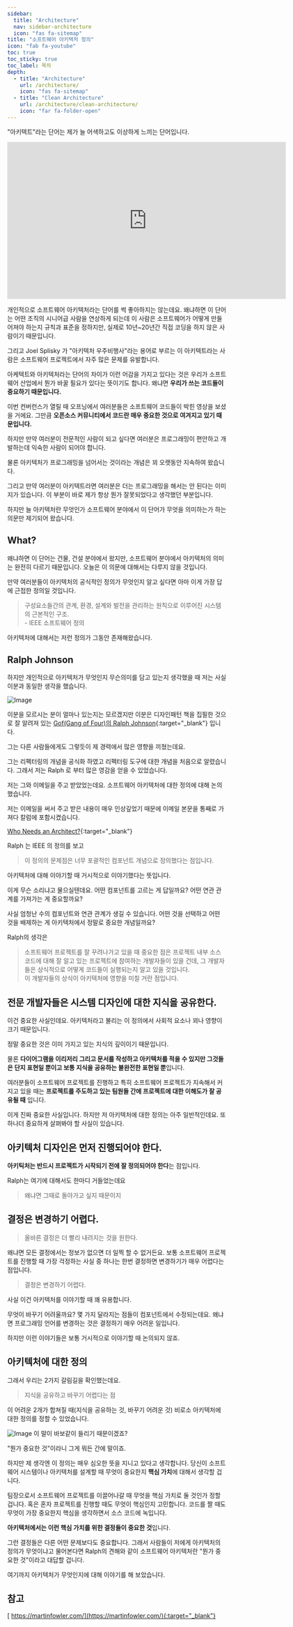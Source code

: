 ```yaml
---
sidebar:
  title: "Architecture"
  nav: sidebar-architecture
  icon: "fas fa-sitemap"
title: "소프트웨어 아키텍처 정의"
icon: "fab fa-youtube"
toc: true
toc_sticky: true
toc_label: 목차
depth: 
  - title: "Architecture"
    url: /architecture/
    icon: "fas fa-sitemap"
  - title: "Clean Architecture"
    url: /architecture/clean-architecture/
    icon: "far fa-folder-open"
---
```

"아키텍트"라는 단어는 제가 늘 어색하고도 이상하게 느끼는 단어입니다.

<iframe width="640" height="360" src="https://www.youtube-nocookie.com/embed/4E1BHTvhB7Y" frameborder="0" allowfullscreen></iframe>

개인적으로 소프트웨어 아키텍처라는 단어를 썩 좋아하지는 않는데요.
왜냐하면 이 단어는 어떤 조직의 시니어급 사람을 연상하게 되는데
이 사람은 소프트웨어가 어떻게 만들어져야 하는지 규칙과 표준을 정하지만, 실제로 10년~20년간 직접 코딩을 하지 않은 사람이기 때문입니다.

그리고 Joel Splisky 가 "아키텍처 우주비행사"라는 용어로 부르는 이 아키텍트라는 사람은
소프트웨어 프로젝트에서 자주 많은 문제를 유발합니다.

아케텍트와 아키텍처라는 단어의 차이가 이런 어감을 가지고 있다는 것은 우리가 소프트웨어 산업에서
뭔가 바꿀 필요가 있다는 뜻이기도 합니다.
왜냐면 **우리가 쓰는 코드들이 중요하기 때문입니다.**

이번 컨버런스가 열릴 때 오프닝에서 여러분들은 소프트웨어 코드들이 박힌 영상을 보셨을 거에요.
그만큼 **오픈소스 커뮤니티에서 코드란 매우 중요한 것으로 여겨지고 있기 때문입니다.**

하지만 만약 여러분이 전문적인 사람이 되고 싶다면 여러분은 프로그래밍이 편안하고 개발하는데 익숙한 사람이 되어야 합니다.

물론 아키텍처가 프로그래밍을 넘어서는 것이라는 개념은 꾀 오랫동안 지속하여 왔습니다.

그리고 만약 여러분이 아키텍트라면 여러분은 더는 프로그래밍을 해서는 안 된다는 이미지가 있습니다.
이 부분이 바로 제가 항상 뭔가 잘못되었다고 생각했던 부분입니다.

하지만 늘 아키텍처란 무엇인가 소프트웨어 분야에서 이 단어가 무엇을 의미하는가 하는 의문만 제기되어 왔습니다.

## What?

왜냐하면 이 단어는 건물, 건설 분야에서 왔지만, 소프트웨어 분야에서 아키텍처의 의미는 완전히 다르기 때문입니다.
오늘은 이 의문에 대해서는 다루지 않을 것입니다.

만약 여러분들이 아키텍처의 공식적인 정의가 무엇인지 알고 싶다면 아마 이게 가장 답에 근접한 정의일 것입니다.

>구성요소들간의 관계, 환경, 설계와 발전을 관리하는 원칙으로 이루어진 시스템의 근본적인 구조.<br/>- IEEE 소프트웨어 정의

아키텍처에 대해서는 저런 정의가 그동안 존재해왔습니다.

## Ralph Johnson
하지만 개인적으로 아키텍처가 무엇인지 무슨의미를 담고 있는지 생각했을 때 저는 사실 이분과 동일한 생각을 했습니다.

![Image](https://live.staticflickr.com/2331/1499817187_4d208050f1.jpg)

이분을 모르시는 분이 얼마나 있는지는 모르겠지만 이분은 디자인패턴 책을 집필한 것으로 잘 알려져 있는
[<i class="fas fa-link"></i> Gof(Gang of Four)의 Ralph Johnson](https://en.wikipedia.org/wiki/Ralph_Johnson_(computer_scientist)){:target="_blank"}  입니다.

그는 다른 사람들에게도 그렇듯이 제 경력에서 많은 영향을 끼쳤는데요.

그는 리펙터링의 개념을 공식화 하였고 리펙터링 도구에 대한 개념을 처음으로 알렸습니다.
그래서 저는 Ralph 로 부터 많은 영감을 얻을 수 있었습니다.

저는 그와 이메일을 주고 받았었는데요.
소프트웨어 아키텍처에 대한 정의에 대해 논의했습니다.

저는 이메일을 써서 주고 받은 내용이 매우 인상깊었기 때문에 이메일 본문을 통째로 가져다 칼럼에 포함시켰습니다.

[<i class="fas fa-link"></i> Who Needs an Architect?](http://martinfowler.com/ieeeSoftware/whoNeedsArchitect.pdf){:target="_blank"} 


Ralph 는 IEEE 의 정의를 보고 
>이 정의의 문제점은 너무 포괄적인 컴포넌트 개념으로 정의했다는 점입니다.

아키텍처에 대해 이야기할 때 거시적으로 이야기했다는 뜻입니다.

이게 무슨 소리냐고 물으실텐데요. 어떤 컴포넌트를 고르는 게 답일까요? 어떤 연관 관계를 가져가는 게 중요할까요?

사실 엄청난 수의 컴포넌트와 연관 관계가 생길 수 있습니다.
어떤 것을 선택하고 어떤 것을 배제하는 게 아키텍처에서 정말로 중요한 개념일까요?

Ralph의 생각은 

>소프트웨어 프로젝트를 잘 꾸려나가고 있을 때 중요한 점은 프로젝트 내부 소스 코드에 대해 잘 알고 있는 프로젝트에 참여하는 개발자들이 있을 건데, 그 개발자들은 상식적으로 어떻게 코드들이 실행되는지 알고 있을 것입니다.<br/>이 개발자들의 상식이 아키텍처에 영향을 미칠 거란 점입니다.


## 전문 개발자들은 시스템 디자인에 대한 지식을 공유한다.

이건 중요한 사실인데요. 아키텍처라고 불리는 이 정의에서 사회적 요소나 꾀나 영향이 크기 때문입니다.

정말 중요한 것은 이미 가지고 있는 지식의 깊이이기 때문입니다.

물론 **다이어그램을 이리저리 그리고 문서를 작성하고 아키텍처를 적을 수 있지만 그것들은 단지 표현일 뿐이고 보통 지식을 공유하는 불완전한 표현일 뿐**입니다.

여러분들이 소프트웨어 프로젝트를 진행하고 특히 소프트웨어 프로젝트가 지속해서 커지고 있을 때는 **프로젝트를 주도하고 있는 팀원들 간에 프로젝트에 대한 이해도가 잘 공유될 때** 입니다.

이게 진짜 중요한 사실입니다. 하지만 저 아키텍처에 대한 정의는 아주 일반적인데요. 또 하나더 중요하게 살펴봐야 할 사실이 있습니다.

## 아키텍처 디자인은 먼저 진행되어야 한다.
**아키틱처는 반드시 프로젝트가 시작되기 전에 잘 정의되어야 한다**는 점입니다.

Ralph는 여기에 대해서도 한마디 거들었는데요
>왜냐면 그때로 돌아가고 싶지 때문이지

## 결정은 변경하기 어렵다.
>올바른 결정은 더 빨리 내려지는 것을 원한다.

왜냐면 모든 결정에서는 정보가 없으면 더 일찍 할 수 없거든요. 보통 소프트웨어 프로젝트를 진행할 때 가장 걱정하는 사실 중 하나는 한번 결정하면 변경하기가 매우 어렵다는 점입니다.

>결정은 변경하기 어렵다.

사실 이건 아키텍처를 이야기할 때 꽤 유용합니다.

무엇이 바꾸기 어려울까요?
몇 가지 달라지는 점들이 컴포넌트에서 수정되는데요.
왜냐면 프로그래밍 언어를 변경하는 것은 결정하기 매우 어려운 일입니다.

하지만 이런 이야기들은 보통 거시적으로 이야기할 때 논의되지 않죠.

## 아키텍처에 대한 정의
그래서 우리는 2가지 갈림길을 확인했는데요.
>지식을 공유하고 바꾸기 어렵다는 점 

이 어려운 2개가 합쳐질 때(지식을 공유하는 것, 바꾸기 어려운 것) 비로소 아키텍처에 대한 정의를 정할 수 있었습니다.

![Image](https://drive.google.com/uc?export=view&id=1dO3Q6yLIWABUSd67Cm0n_fLjJqvNBNWn)
이 말이 바보같이 들리기 때문이겠죠?

"뭔가 중요한 것"이라니 그게 뭐든 간에 말이죠.

하지만 제 생각엔 이 정의는 매우 심오한 뜻을 지니고 있다고 생각합니다.
당신이 소프트웨어 시스템이나 아키텍처를 설계할 때 무엇이 중요한지 **핵심 가치**에 대해서 생각할 겁니다.

팀장으로서 소프트웨어 프로젝트를 이끌어나갈 때 무엇을 핵심 가치로 둘 것인가 정할 겁니다.
혹은 혼자 프로젝트를 진행할 때도 무엇이 핵심인지 고민합니다.
코드를 짤 때도 무엇이 가장 중요한지 핵심을 생각하면서 소스 코드에 녹입니다.

**아키텍처에서는 이런 핵심 가치를 위한 결정들이 중요한 것**입니다.

그런 결정들은 다른 어떤 문제보다도 중요합니다.
그래서 사람들이 저에게 아키텍처의 정의가 무엇이냐고 물어본다면 Ralph의 견해와 같이 소프트웨어 아키텍처란 "뭔가 중요한 것"이라고 대답할 겁니다.

여기까지 아키텍처가 무엇인지에 대해 이야기를 해 보았습니다.

## 참고
[<i class="fas fa-link"></i> https://martinfowler.com/](https://martinfowler.com/){:target="_blank"} 

